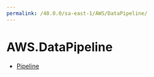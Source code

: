 ```yaml
---
permalink: /48.0.0/sa-east-1/AWS/DataPipeline/
---
```


# AWS.DataPipeline



* [Pipeline](Pipeline.md)